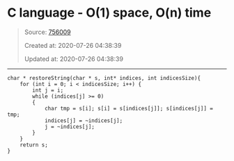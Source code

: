 # C language - O(1) space, O(n) time

> Source: [756009](https://leetcode.com/problems/shuffle-string/discuss/756009/c-language-o1-space-on-time)
>
> Created at: 2020-07-26 04:38:39
>
> Updated at: 2020-07-26 04:38:39

----


```
char * restoreString(char * s, int* indices, int indicesSize){
    for (int i = 0; i < indicesSize; i++) {
        int j = i;
        while (indices[j] >= 0)
        {
            char tmp = s[i]; s[i] = s[indices[j]]; s[indices[j]] = tmp;
            indices[j] = ~indices[j];
            j = ~indices[j];
        }
    }
    return s;
}
```